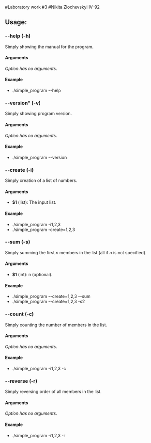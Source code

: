 #Laboratory work #3
#Nikita Zlochevskyi IV-92

## Usage:

### --help (-h)

Simply showing the manual for the program.

#### Arguments

*Option has no arguments.*

#### Example

- ./simple_program --help

### --version" (-v)

Simply showing program version.

#### Arguments

*Option has no arguments.*

#### Example

- ./simple_program --version

### --create (-i)

Simply creation of a list of numbers.

#### Arguments

- **$1** (list<number>): The input list.

#### Example

- ./simple_program -i1,2,3
- ./simple_program -create=1,2,3

### --sum (-s)

Simply summing the first *n* members in the list (all if *n* is not specified).

#### Arguments

- **$1** (int): n (optional).

#### Example

- ./simple_program --create=1,2,3 --sum
- ./simple_program --create=1,2,3 -s2

### --count (-c)

Simply counting the number of members in the list.

#### Arguments

*Option has no arguments.*

#### Example

- ./simple_program -i1,2,3 -c

### --reverse (-r)

Simply reversing order of all members in the list.

#### Arguments

*Option has no arguments.*

#### Example

- ./simple_program -i1,2,3 -r

